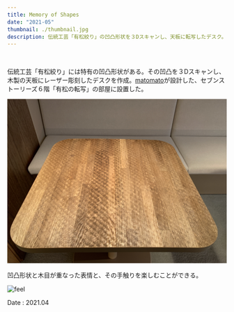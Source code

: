```yaml
---
title: Memory of Shapes
date: "2021-05"
thumbnail: ./thumbnail.jpg
description: 伝統工芸「有松絞り」の凹凸形状を３Dスキャンし、天板に転写したデスク。セブンストーリーズ６階「有松の転写」に設置。
---
```


<br>

伝統工芸「有松絞り」には特有の凹凸形状がある。その凹凸を３Dスキャンし、木製の天板にレーザー彫刻したデスクを作成。[matomato](http://matomato.net)が設計した、セブンストーリーズ６階「有松の転写」の部屋に設置した。

![table1](./table1.jpg)

凹凸形状と木目が重なった表情と、その手触りを楽しむことができる。

![feel](./feel.jpg)

Date : 2021.04
